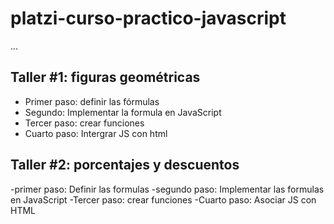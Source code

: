 # platzi-curso-practico-javascript

...

## Taller #1: figuras geométricas

- Primer paso: definir las fórmulas
- Segundo: Implementar la formula en JavaScript
- Tercer paso: crear funciones
- Cuarto paso: Intergrar JS con html

## Taller #2: porcentajes y descuentos

-primer paso: Definir las formulas
-segundo paso: Implementar las formulas en JavaScript
-Tercer paso: crear funciones
-Cuarto paso: Asociar JS con HTML